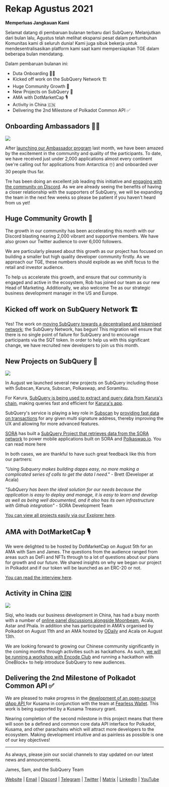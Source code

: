 # Rekap Agustus 2021

**Memperluas Jangkauan Kami**

Selamat datang di pembaruan bulanan terbaru dari SubQuery. Melanjutkan dari bulan lalu, Agustus telah melihat ekspansi pesat dalam pertumbuhan Komunitas kami di seluruh dunia! Kami juga sibuk bekerja untuk mendesentralisasikan platform kami saat kami mempersiapkan TGE dalam beberapa bulan mendatang.

Dalam pembaruan bulanan ini:

-   Duta Onboarding 👩‍💼
-   Kicked off work on the SubQuery Network 🏗
-   Huge Community Growth 🚀
-   New Projects on SubQuery 🤝
-   AMA with DotMarketCap 🎙
-   Activity in China 🇨🇳
-   Delivering the 2nd Milestone of Polkadot Common API ✅

## Onboarding Ambassadors 👩‍💼

![](https://miro.medium.com/max/1400/0*_nOcsPjhQxta_FPH)

After [launching our Ambassador program](https://subquery.medium.com/introducing-the-subquery-ambassador-program-aa82613ab804) last month, we have been amazed by the excitement in the community and quality of the participants. To date, we have received just under 2,000 applications almost every continent (we're calling out for applications from Antarctica ☃️) and onboarded over 30 people thus far.

Tre has been doing an excellent job leading this initiative and [engaging with the community on Discord](https://discord.com/invite/78zg8aBSMG). As we are already seeing the benefits of having a closer relationship with the supporters of SubQuery, we will be expanding the team in the next few weeks so please be patient if you haven't heard from us yet!

## Huge Community Growth 🚀

The growth in our community has been accelerating this month with our Discord blasting nearing 2,000 vibrant and supportive members. We have also grown our Twitter audience to over 6,000 followers.

We are particularly pleased about this growth as our project has focused on building a smaller but high quality developer community firstly. As we approach our TGE, these numbers should explode as we shift focus to the retail and investor audience.

To help us accelerate this growth, and ensure that our community is engaged and active in the ecosystem, Rob has joined our team as our new Head of Marketing. Additionally, we also welcome Tre as our strategic business development manager in the US and Europe.

## Kicked off work on SubQuery Network 🏗

Yes! The work on [moving SubQuery towards a decentralised and tokenised network](https://subquery.medium.com/the-subquery-network-a-summary-46cde0acb010); the SubQuery Network, has begun! This migration will ensure that there is no single point of failure for SubQuery and to encourage participants via the SQT token. In order to help us with this significant change, we have recruited new developers to join us this month.

## New Projects on SubQuery 🤝

![](https://miro.medium.com/max/4800/1*yUruZPSKP_0BA6mA72P8xg.gif)

In August we launched several new projects on SubQuery including those with Subscan, Karura, Subscan, Polkaswap, and Soramitsu.

For Karura, [SubQuery is being used to extract and query data from Karura's chain](https://subquery.medium.com/karura-integrates-with-subquery-to-aggregate-and-serve-defi-data-to-kusama-builders-d34f0e722311?source=your_stories_page-------------------------------------), making queries fast and efficient for [Karura's app](https://apps.karura.network/).

SubQuery's service is playing a key role in [Subscan](https://www.subscan.io/) by [providing fast data on transactions](https://subquery.medium.com/subscans-multi-signature-tool-powered-by-subquery-926da3e4fc25?source=your_stories_page-------------------------------------) for any given multi signature address, thereby improving the UX and allowing for more advanced features.

[SORA](https://sora.org/) has built a [SubQuery Project that retrieves data from the SORA network](https://subquery.medium.com/sora-integrates-subquery-to-provide-data-to-the-sora-network-5a73f77a40aa?source=your_stories_page-------------------------------------) to power mobile applications built on SORA and [Polkaswap.io](http://polkaswap.io/). You can read more here

In both cases, we are thankful to have such great feedback like this from our partners:

*"Using Subquery makes building dapps easy, no more making a complicated series of calls to get the data I need."* - Brett (Developer at Acala)

*"SubQuery has been the ideal solution for our needs because the application is easy to deploy and manage, it is easy to learn and develop as well as being well documented, and it also has its own infrastructure with Github integration"* - SORA Development Team

[You can view all projects easily via our Explorer here](https://explorer.subquery.network/).

## AMA with DotMarketCap 🎙

We were delighted to be hosted by DotMarketCap on August 5th for an AMA with Sam and James. The questions from the audience ranged from areas such as DeFi and NFTs through to a lot of questions about our plans for growth and our future. We shared insights on why we began our project in Polkadot and if our token will be launched as an ERC-20 or not.

[You can read the interview here](https://dotmarketcap.com/blog-detail/288/ama30-recap-polkawarriors-x-subquery).

## Activity in China 🇨🇳

![](https://miro.medium.com/max/1400/0*A5oqsryFRbGX0MDx)

Siqi, who leads our business development in China, has had a busy month with a number of [online panel discussions alongside Moonbeam](https://twitter.com/SubQueryNetwork/status/1425293137103122432/photo/1), Acala, Astar and Phala. In addition she has participated in AMA's organised by Polkadot on August 11th and an AMA hosted by [ODaily](http://www.odaily.com/) and Acala on August 13th.

We are looking forward to growing our Chinese community significantly in the coming months through activities such as hackathons. As such, [we will be running a workshop with Encode Club](https://www.eventbrite.co.uk/e/polkadot-hackathon-subquery-workshop-tickets-167321106935?aff=ebdsoporgprofile) and running a hackathon with OneBlock+ to help introduce SubQuery to new audiences.

## Delivering the 2nd Milestone of Polkadot Common API ✅

We are pleased to make progress in the [development of an open-source dApp API ](https://docs.google.com/document/d/13L8HBwB6VB-n2g274FFFJKORYPJsq744C6H8iEDQ0-0/edit)for Kusama in conjunction with the team at [Fearless Wallet](https://fearlesswallet.io/). This work is being supported by a Kusama Treasury grant.

Nearing completion of the second milestone in this project means that there will soon be a defined and common core data API interface for Polkadot, Kusama, and other parachains which will attract more developers to the ecosystem. Making development intuitive and as painless as possible is one of our key objectives!

*****

As always, please join our social channels to stay updated on our latest news and announcements.

James, Sam, and the SubQuery Team

[Website](https://subquery.network/) | [Email](mailto:hello@subquery.network) | [Discord](https://discord.com/invite/78zg8aBSMG) | [Telegram](https://t.me/subquerynetwork) | [Twitter](https://twitter.com/subquerynetwork) | [Matrix](https://matrix.to/#/#subquery:matrix.org) | [LinkedIn](https://www.linkedin.com/company/subquery) | [YouTube](https://www.youtube.com/channel/UCi1a6NUUjegcLHDFLr7CqLw)
